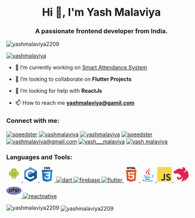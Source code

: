 <h1 align="center">Hi 👋, I'm Yash Malaviya</h1>
<h3 align="center">A passionate frontend developer from India.</h3>

<p align="left"> <img src="https://komarev.com/ghpvc/?username=yashmalaviya2209&label=Profile%20views&color=0e75b6&style=flat" alt="yashmalaviya2209" /> </p>

<p align="left"> <a href="https://twitter.com/yashmalaviya" target="blank"><img src="https://img.shields.io/twitter/follow/yashmalaviya?logo=twitter&style=for-the-badge" alt="yashmalaviya" /></a> </p>

- 🔭 I’m currently working on [Smart Attendance System](https://github.com/yashmalaviya2209/Attendance)

- 👯 I’m looking to collaborate on **Flutter Projects**

- 🤝 I’m looking for help with **ReactJs**

- 📫 How to reach me **yashmalaviya@gamil.com**

<h3 align="left">Connect with me:</h3>
<p align="left">
<a href="https://codepen.io/speedster" target="blank"><img align="center" src="https://raw.githubusercontent.com/rahuldkjain/github-profile-readme-generator/master/src/images/icons/Social/codepen.svg" alt="speedster" height="30" width="40" /></a>
<a href="https://twitter.com/yashmalaviya" target="blank"><img align="center" src="https://raw.githubusercontent.com/rahuldkjain/github-profile-readme-generator/master/src/images/icons/Social/twitter.svg" alt="yashmalaviya" height="30" width="40" /></a>
<a href="https://linkedin.com/in/yashmalaviya" target="blank"><img align="center" src="https://raw.githubusercontent.com/rahuldkjain/github-profile-readme-generator/master/src/images/icons/Social/linked-in-alt.svg" alt="yashmalaviya" height="30" width="40" /></a>
<a href="https://codesandbox.com/speedster" target="blank"><img align="center" src="https://raw.githubusercontent.com/rahuldkjain/github-profile-readme-generator/master/src/images/icons/Social/codesandbox.svg" alt="speedster" height="30" width="40" /></a>
<a href="https://fb.com/yashmalaviya@gmail.com" target="blank"><img align="center" src="https://raw.githubusercontent.com/rahuldkjain/github-profile-readme-generator/master/src/images/icons/Social/facebook.svg" alt="yashmalaviya@gmail.com" height="30" width="40" /></a>
<a href="https://instagram.com/yash_._malaviya" target="blank"><img align="center" src="https://raw.githubusercontent.com/rahuldkjain/github-profile-readme-generator/master/src/images/icons/Social/instagram.svg" alt="yash_._malaviya" height="30" width="40" /></a>
<a href="https://www.youtube.com/c/yash malaviya" target="blank"><img align="center" src="https://raw.githubusercontent.com/rahuldkjain/github-profile-readme-generator/master/src/images/icons/Social/youtube.svg" alt="yash malaviya" height="30" width="40" /></a>
</p>

<h3 align="left">Languages and Tools:</h3>
<p align="left"> <a href="https://developer.android.com" target="_blank" rel="noreferrer"> <img src="https://raw.githubusercontent.com/devicons/devicon/master/icons/android/android-original-wordmark.svg" alt="android" width="40" height="40"/> </a> <a href="https://www.cprogramming.com/" target="_blank" rel="noreferrer"> <img src="https://raw.githubusercontent.com/devicons/devicon/master/icons/c/c-original.svg" alt="c" width="40" height="40"/> </a> <a href="https://www.w3schools.com/css/" target="_blank" rel="noreferrer"> <img src="https://raw.githubusercontent.com/devicons/devicon/master/icons/css3/css3-original-wordmark.svg" alt="css3" width="40" height="40"/> </a> <a href="https://dart.dev" target="_blank" rel="noreferrer"> <img src="https://www.vectorlogo.zone/logos/dartlang/dartlang-icon.svg" alt="dart" width="40" height="40"/> </a> <a href="https://firebase.google.com/" target="_blank" rel="noreferrer"> <img src="https://www.vectorlogo.zone/logos/firebase/firebase-icon.svg" alt="firebase" width="40" height="40"/> </a> <a href="https://flutter.dev" target="_blank" rel="noreferrer"> <img src="https://www.vectorlogo.zone/logos/flutterio/flutterio-icon.svg" alt="flutter" width="40" height="40"/> </a> <a href="https://www.w3.org/html/" target="_blank" rel="noreferrer"> <img src="https://raw.githubusercontent.com/devicons/devicon/master/icons/html5/html5-original-wordmark.svg" alt="html5" width="40" height="40"/> </a> <a href="https://www.java.com" target="_blank" rel="noreferrer"> <img src="https://raw.githubusercontent.com/devicons/devicon/master/icons/java/java-original.svg" alt="java" width="40" height="40"/> </a> <a href="https://developer.mozilla.org/en-US/docs/Web/JavaScript" target="_blank" rel="noreferrer"> <img src="https://raw.githubusercontent.com/devicons/devicon/master/icons/javascript/javascript-original.svg" alt="javascript" width="40" height="40"/> </a> <a href="https://nestjs.com/" target="_blank" rel="noreferrer"> <img src="https://raw.githubusercontent.com/devicons/devicon/master/icons/nestjs/nestjs-plain.svg" alt="nestjs" width="40" height="40"/> </a> <a href="https://www.php.net" target="_blank" rel="noreferrer"> <img src="https://raw.githubusercontent.com/devicons/devicon/master/icons/php/php-original.svg" alt="php" width="40" height="40"/> </a> <a href="https://reactnative.dev/" target="_blank" rel="noreferrer"> <img src="https://reactnative.dev/img/header_logo.svg" alt="reactnative" width="40" height="40"/> </a> </p>

<p><img align="left" src="https://github-readme-stats.vercel.app/api/top-langs?username=yashmalaviya2209&show_icons=true&locale=en&layout=compact" alt="yashmalaviya2209" /></p>

<p>&nbsp;<img align="center" src="https://github-readme-stats.vercel.app/api?username=yashmalaviya2209&show_icons=true&locale=en" alt="yashmalaviya2209" /></p>
